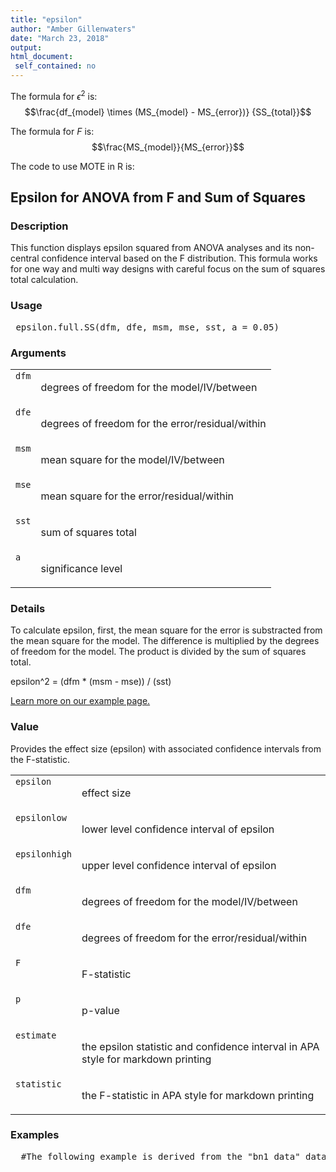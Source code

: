 ```yaml
---
title: "epsilon"
author: "Amber Gillenwaters"
date: "March 23, 2018"
output: 
html_document:
 self_contained: no
---
```


The formula for $\epsilon^2$ is: $$\frac{df_{model} \times (MS_{model} - MS_{error})} {SS_{total}}$$

The formula for *F* is: $$\frac{MS_{model}}{MS_{error}}$$

The code to use MOTE in R is: 
 

 
<h2>Epsilon for ANOVA from F and Sum of Squares</h2>  <h3>Description</h3>  <p>This function displays epsilon squared from ANOVA analyses and its non-central confidence interval based on the F distribution. This formula works for one way and multi way designs with careful focus on the sum of squares total calculation. </p>   <h3>Usage</h3>  <pre> epsilon.full.SS(dfm, dfe, msm, mse, sst, a = 0.05) </pre>   <h3>Arguments</h3>  <table summary="R argblock"> <tr valign="top"><td><code>dfm</code></td> <td> <p>degrees of freedom for the model/IV/between</p> </td></tr> <tr valign="top"><td><code>dfe</code></td> <td> <p>degrees of freedom for the error/residual/within</p> </td></tr> <tr valign="top"><td><code>msm</code></td> <td> <p>mean square for the model/IV/between</p> </td></tr> <tr valign="top"><td><code>mse</code></td> <td> <p>mean square for the error/residual/within</p> </td></tr> <tr valign="top"><td><code>sst</code></td> <td> <p>sum of squares total</p> </td></tr> <tr valign="top"><td><code>a</code></td> <td> <p>significance level</p> </td></tr> </table>   <h3>Details</h3>  <p>To calculate epsilon, first, the mean square for the error is substracted from the mean square for the model. The difference is multiplied by the degrees of freedom for the model. The product is divided by the sum of squares total. </p> <p>epsilon^2 = (dfm * (msm - mse)) / (sst) </p> <p><a href="https://www.aggieerin.com/shiny-server/tests/epsilon.html">Learn more on our example page.</a> </p>   <h3>Value</h3>  <p>Provides the effect size (epsilon) with associated confidence intervals from the F-statistic. </p> <table summary="R valueblock"> <tr valign="top"><td><code>epsilon</code></td> <td> <p>effect size</p> </td></tr> <tr valign="top"><td><code>epsilonlow</code></td> <td> <p>lower level confidence interval of epsilon</p> </td></tr> <tr valign="top"><td><code>epsilonhigh</code></td> <td> <p>upper level confidence interval of epsilon</p> </td></tr> <tr valign="top"><td><code>dfm</code></td> <td> <p>degrees of freedom for the model/IV/between</p> </td></tr> <tr valign="top"><td><code>dfe</code></td> <td> <p>degrees of freedom for the error/residual/within</p> </td></tr> <tr valign="top"><td><code>F</code></td> <td> <p>F-statistic</p> </td></tr> <tr valign="top"><td><code>p</code></td> <td> <p>p-value</p> </td></tr> <tr valign="top"><td><code>estimate</code></td> <td> <p>the epsilon statistic and confidence interval in APA style for markdown printing</p> </td></tr> <tr valign="top"><td><code>statistic</code></td> <td> <p>the F-statistic in APA style for markdown printing</p> </td></tr> </table>   <h3>Examples</h3>  <pre>  #The following example is derived from the "bn1_data" dataset, included #in the MOTE library.  #A health psychologist recorded the number of close inter-personal #attachments of 45-year-olds who were in excellent, fair, or poor #health. People in the Excellent Health group had 4, 3, 2, and 3 #close attachments; people in the Fair Health group had 3, 5, #and 8 close attachments; and people in the Poor Health group #had 3, 1, 0, and 2 close attachments.  anova_model = lm(formula = friends ~ group, data = bn1_data) summary.aov(anova_model)  epsilon.full.SS(dfm = 2, dfe = 8, msm = 12.621,                 mse = 2.458, sst = (25.24+19.67), a = .05) </pre>   </body></html> 
